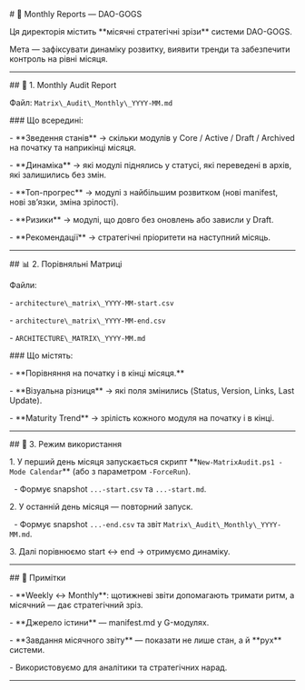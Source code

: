 \# 📑 Monthly Reports — DAO-GOGS



Ця директорія містить \*\*місячні стратегічні зрізи\*\* системи DAO-GOGS.  

Мета — зафіксувати динаміку розвитку, виявити тренди та забезпечити контроль на рівні місяця.



---



\## 🧭 1. Monthly Audit Report



Файл: `Matrix\_Audit\_Monthly\_YYYY-MM.md`



\### Що всередині:

\- \*\*Зведення станів\*\* → скільки модулів у Core / Active / Draft / Archived на початку та наприкінці місяця.  

\- \*\*Динаміка\*\* → які модулі піднялись у статусі, які переведені в архів, які залишились без змін.  

\- \*\*Топ-прогрес\*\* → модулі з найбільшим розвитком (нові manifest, нові зв’язки, зміна зрілості).  

\- \*\*Ризики\*\* → модулі, що довго без оновлень або зависли у Draft.  

\- \*\*Рекомендації\*\* → стратегічні пріоритети на наступний місяць.



---



\## 📊 2. Порівняльні Матриці



Файли:

\- `architecture\_matrix\_YYYY-MM-start.csv`  

\- `architecture\_matrix\_YYYY-MM-end.csv`  

\- `ARCHITECTURE\_MATRIX\_YYYY-MM.md`  



\### Що містять:

\- \*\*Порівняння на початку і в кінці місяця.\*\*  

\- \*\*Візуальна різниця\*\* → які поля змінились (Status, Version, Links, Last Update).  

\- \*\*Maturity Trend\*\* → зрілість кожного модуля на початку і в кінці.



---



\## 🔄 3. Режим використання



1\. У перший день місяця запускається скрипт \*\*`New-MatrixAudit.ps1 -Mode Calendar`\*\* (або з параметром `-ForceRun`).  

&nbsp;  - Формує snapshot `...-start.csv` та `...-start.md`.  



2\. У останній день місяця — повторний запуск.  

&nbsp;  - Формує snapshot `...-end.csv` та звіт `Matrix\_Audit\_Monthly\_YYYY-MM.md`.  



3\. Далі порівнюємо start ↔ end → отримуємо динаміку.



---



\## 📌 Примітки

\- \*\*Weekly ↔ Monthly\*\*: щотижневі звіти допомагають тримати ритм, а місячний — дає стратегічний зріз.  

\- \*\*Джерело істини\*\* — manifest.md у G-модулях.  

\- \*\*Завдання місячного звіту\*\* — показати не лише стан, а й \*\*рух\*\* системи.  

\- Використовуємо для аналітики та стратегічних нарад.



---



